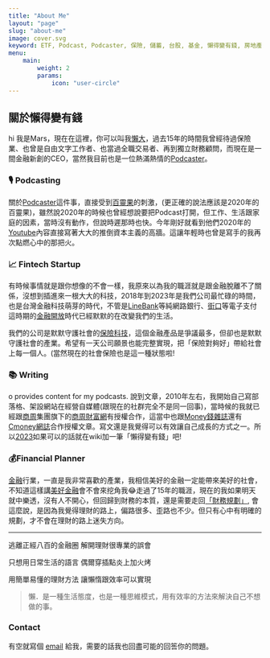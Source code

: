 ```yaml
---
title: "About Me"
layout: "page"
slug: "about-me"
image: cover.svg
keyword: ETF, Podcast, Podcaster, 保險, 儲蓄, 台股, 基金, 懶得變有錢, 房地產, 投資理財, 支出, 收入, 理財規劃, 瑪斯理財兩三事, 稅務, 總體經濟, 美股, 職涯心得, 股利收入, 複委託, 記帳, 讀書心得, 財務規劃, 財商, 貸款, 資產配置, 退休規劃, 開源節流
menu:
    main:
        weight: 2
        params:
            icon: "user-circle"
---
```


## 關於**懶得變有錢**

hi 我是Mars，現在在這裡，你可以叫我[懶大](http://www.facebook.com/lazytoberich)，過去15年的時間我曾經待過保險業、也曾是自由文字工作者、也當過全職交易者、再到獨立財務顧問，而現在是一間金融新創的CEO，當然我目前也是一位熱滿熱情的[Podcaster](https://solink.soundon.fm/lazytoberich)。

### 🎙️ Podcasting

關於[Podcaster](https://solink.soundon.fm/lazytoberich)這件事，直接受到[百靈果](https://www.bing.com/ck/a?!&&p=3c2419c40e1c3f11JmltdHM9MTY5NjgwOTYwMCZpZ3VpZD0zNDM4NmE1OS00YjIxLTYwYmMtMWY2My03OWZiNGE1ZjYxY2UmaW5zaWQ9NTIzMw&ptn=3&hsh=3&fclid=34386a59-4b21-60bc-1f63-79fb4a5f61ce&psq=%e7%99%be%e9%9d%88%e6%9e%9c&u=a1aHR0cHM6Ly93d3cuZmFjZWJvb2suY29tL2JhaWxpbmdndW9uZXdzLw&ntb=1)的刺激，(更正確的說法應該是2020年的百靈果)，雖然說2020年的時候也曾經想說要把Podcast打開，但工作、生活跟家庭的因素，當時沒有動作，但說時遲那時也快。今年剛好就看到他們2020年的[Youtube](https://www.youtube.com/watch?v=FkeY1xxGcWk)內容直接寫著大大的推倒資本主義的高牆。這讓年輕時也曾是寫手的我再次點燃心中的那把火。

### 📈 Fintech Startup

有時候事情就是跟你想像的不會一樣，我原來以為我的職涯就是跟金融脫離不了關係，沒想到插進來一根大大的科技，2018年到2023年是我們公司最忙碌的時間，也是台灣金融科技萌芽的時代，不管是[LineBank](https://event.linebank.com.tw/)等純網路銀行、[街口](https://www.jkos.com/)等電子支付這時期的[金融開放](http://ftrc-ob.nccu.edu.tw/)時代已經默默的在改變我們的生活。

我們的公司是默默守護社會的[保險科技](https://www.hippoinsurance.com.tw/)，這個金融產品是爭議最多，但卻也是默默守護社會的產業。希望有一天公司願景也能完整實現，把「保險對夠好」帶給社會上每一個人。(當然現在的社會保險也是這一種狀態啦!

### 📚 Writing
o provides content for my podcasts.
說到文章，2010年左右，我開始自己寫部落格、架設網站在經營自媒體(跟現在的社群完全不是同一回事)，當時候的我就已經跟[商周](https://www.businessweekly.com.tw/)集團旗下的[商周財富網](https://wealth.businessweekly.com.tw/FColumnList.aspx?Column_No=0205)有授權合作，這當中也跟[Money錢雜誌](https://money.cmoney.tw/search/for-celebrity?id=42&orderBy=5)還有[Cmoney網誌](https://www.cmoney.tw/notes/?cid=22814)合作授權文章。寫文還是我覺得可以有效讓自己成長的方式之一。所以[2023](https://zh.wikipedia.org/zh-tw/2023%E5%B9%B4)如果可以的話就在wiki加一筆「懶得變有錢」吧!

### 💰Financial Planner

[金融](https://www.eslite.com/product/1001122732383248)行業，一直是我非常喜歡的產業，我相信美好的金融一定能帶來美好的社會，不知道這樣講[美好金融](https://goodfinance.com/)會不會來挖角我😂走過了15年的職涯，現在的我如果明天就中樂透，沒有人不開心，但回歸到財務的本質，還是需要走回[「財務規劃」](https://lazytoberich.com.tw/categories/%E8%B2%A1%E5%8B%99%E8%A6%8F%E5%8A%83%E8%A6%81%E9%9B%9E%E6%B9%AF/), 會這麼說，是因為我覺得理財的路上，偏路很多、歪路也不少。但只有心中有明確的規劃，才不會在理財的路上迷失方向。

---
逃離正經八百的金融圈
解開理財很專業的誤會

只想用日常生活的語言
偶爾穿插點炎上加火烤

用簡單易懂的理財方法
讓懶惰跟效率可以實現

> 懶．是一種生活態度，也是一種思維模式，用有效率的方法來解決自己不想做的事。
> 

### Contact

有空就寫個 [email](mailto:marskingx@gmail.com) 給我，需要的話我也回盡可能的回筶你的問題。